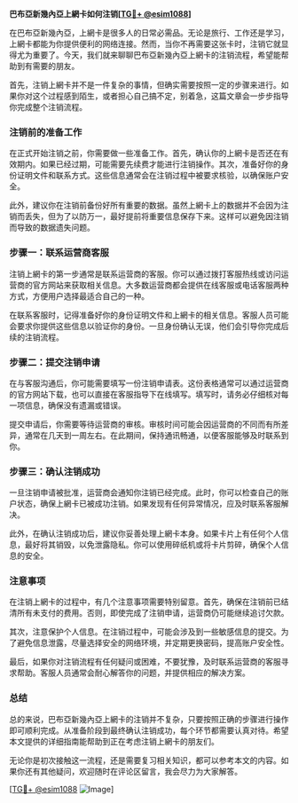 **巴布亞新幾內亞上網卡如何注销[[TG💪+ @esim1088](https://t.me/s/esim1088)]**

在巴布亞新幾內亞，上網卡是很多人的日常必需品。无论是旅行、工作还是学习，上網卡都能为你提供便利的网络连接。然而，当你不再需要这张卡时，注销它就显得尤为重要了。今天，我们就来聊聊巴布亞新幾內亞上網卡的注销流程，希望能帮助到有需要的朋友。

首先，注销上網卡并不是一件复杂的事情，但确实需要按照一定的步骤来进行。如果你对这个过程感到陌生，或者担心自己搞不定，别着急，这篇文章会一步步指导你完成整个注销流程。

### 注销前的准备工作

在正式开始注销之前，你需要做一些准备工作。首先，确认你的上網卡是否还在有效期内。如果已经过期，可能需要先续费才能进行注销操作。其次，准备好你的身份证明文件和联系方式。这些信息通常会在注销过程中被要求核验，以确保账户安全。

此外，建议你在注销前备份好所有重要的数据。虽然上網卡上的数据并不会因为注销而丢失，但为了以防万一，最好提前将重要信息保存下来。这样可以避免因注销而导致的数据遗失问题。

### 步骤一：联系运营商客服

注销上網卡的第一步通常是联系运营商的客服。你可以通过拨打客服热线或访问运营商的官方网站来获取相关信息。大多数运营商都会提供在线客服或电话客服两种方式，方便用户选择最适合自己的一种。

在联系客服时，记得准备好你的身份证明文件和上網卡的相关信息。客服人员可能会要求你提供这些信息以验证你的身份。一旦身份确认无误，他们会引导你完成后续的注销流程。

### 步骤二：提交注销申请

在与客服沟通后，你可能需要填写一份注销申请表。这份表格通常可以通过运营商的官方网站下载，也可以直接在客服指导下在线填写。填写时，请务必仔细核对每一项信息，确保没有遗漏或错误。

提交申请后，你需要等待运营商的审核。审核时间可能会因运营商的不同而有所差异，通常在几天到一周左右。在此期间，保持通讯畅通，以便客服能够及时联系到你。

### 步骤三：确认注销成功

一旦注销申请被批准，运营商会通知你注销已经完成。此时，你可以检查自己的账户状态，确保上網卡已被成功注销。如果发现有任何异常情况，应及时联系客服解决。

此外，在确认注销成功后，建议你妥善处理上網卡本身。如果卡片上有任何个人信息，最好将其销毁，以免泄露隐私。你可以使用碎纸机或将卡片剪碎，确保个人信息的安全。

### 注意事项

在注销上網卡的过程中，有几个注意事项需要特别留意。首先，确保在注销前已结清所有未支付的费用。否则，即使完成了注销申请，运营商仍可能继续追讨欠款。

其次，注意保护个人信息。在注销过程中，可能会涉及到一些敏感信息的提交。为了避免信息泄露，尽量选择安全的网络环境，并定期更换密码，提高账户安全性。

最后，如果你对注销流程有任何疑问或困难，不要犹豫，及时联系运营商的客服寻求帮助。客服人员通常会耐心解答你的问题，并提供相应的解决方案。

### 总结

总的来说，巴布亞新幾內亞上網卡的注销并不复杂，只要按照正确的步骤进行操作即可顺利完成。从准备阶段到最终确认注销成功，每个环节都需要认真对待。希望本文提供的详细指南能帮助到正在考虑注销上網卡的朋友们。

无论你是初次接触这一流程，还是需要复习相关知识，都可以参考本文的内容。如果你还有其他疑问，欢迎随时在评论区留言，我会尽力为大家解答。

[[TG💪+ @esim1088](https://t.me/s/esim1088) ![Image](https://i.postimg.cc/4NQfJmqS/Snipaste-2025-05-13-00-14-12.png)]
